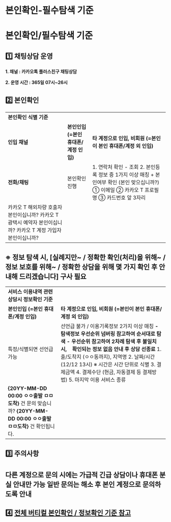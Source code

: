 # 본인확인-필수탐색 기준

**본인확인/필수탐색 기준**
================

**1️⃣ 채팅상담 운영**
---------------

****1. 채널 : 카카오톡 플러스친구 채팅상담****

****2. 운영 시간 : 365일 07시~26시****

**2️⃣ 본인확인**
------------

|  |  |  |
| --- | --- | --- |
| **본인확인 식별 기준** | | |
| **인입** **채널** | **본인인입** **(=본인 휴대폰/계정 인입)** | **타 계정으로 인입, 비회원** **(=본인이 본인 휴대폰/계정 외 인입)** |
| **전화/채팅** | 본인확인 진행 | 1. 연락처 확인 - 조회 2. 본인등록 정보 중 1가지 이상 매칭 + 본인여부 확인 (본인 맞으십니까?) ① 이메일 ② 카카오 T 프로필명 ③ 카드번호 앞 3자리 |
| 카카오 T 해외차량 호출자 본인이십니까? 카카오 T 괌택시 예약자 본인이십니까? 카카오 T 계정 가입자 본인이십니까? |

**※ 정보 탐색 시, [실례지만~ / 정확한 확인(처리)을 위해~ / 정보 보호를 위해~ / 정확한 상담을 위해 몇 가지 확인 후 안내해 드리겠습니다] 구사 필요**
---------------------------------------------------------------------------------------------

|  |  |
| --- | --- |
| **서비스 이용내역 관련 상담시 정보확인 기준** | |
| **본인인입** **(=본인 휴대폰/계정 인입)** | **타 계정으로 인입, 비회원** **(=본인이 본인 휴대폰/계정 외 인입)** |
| 특정/식별되면 선언급 가능 | 선언급 불가 / 이용기록정보 2가지 이상 매칭 **- 탐색정보 우선순위 넘버링 참고하여 순서대로 탐색 - 우선순위 참고하여 2차례 탐색 후 불일치 시,    확인되는 정보 없음 안내 후 상담 선종료**  1. 출/도착지 (ㅇㅇ동까지), 지역명 2. 날짜/시간(12/12 13시) ※ 시간은 시간 단위로 식별 3. 결제금액 4. 결제수단 (현금, 자동결제 등 결제방법) 5. 마지막 이용 서비스 종류 |
| **{20YY-MM-DD 00:00 ㅇㅇ출발 ㅁㅁ도착}** 건 문의 맞습니까? **{20YY-MM-DD 00:00 ㅇㅇ출발 ㅁㅁ도착}** 건 확인됩니다. |

**3️⃣ 주의사항**
------------

******다른 계정으로 문의 시에는 가급적 긴급 상담이나 휴대폰 분실 안내만 가능 일반 문의는 해소 후 본인 계정으로 문의하도록 안내******
---------------------------------------------------------------------------------

**4️⃣** **[전체 버티컬 본인확인 / 정보확인 기준 참고](https://kakaomobilitysupport.zendesk.com/hc/ko/articles/42054092774553--%EC%B1%84%ED%8C%85-%EC%A0%84%ED%99%94-%EB%B3%B8%EC%9D%B8%ED%99%95%EC%9D%B8-%EC%A0%95%EB%B3%B4%ED%99%95%EC%9D%B8-%EA%B8%B0%EC%A4%80#h_01JH6VTWFA77W4VAE6GS4VJ0C1)**
-------------------------------------------------------------------------------------------------------------------------------------------------------------------------------------------------------------------------------------------------------------------------------